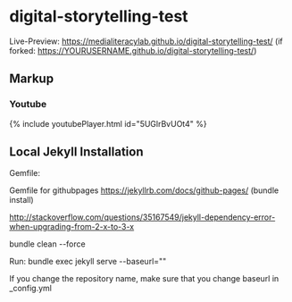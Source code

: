 # digital-storytelling-test

Live-Preview: https://medialiteracylab.github.io/digital-storytelling-test/
(if forked: https://YOURUSERNAME.github.io/digital-storytelling-test/)

## Markup

### Youtube

{% include youtubePlayer.html id="5UGlrBvUOt4" %}

## Local Jekyll Installation

Gemfile:

Gemfile for githubpages
https://jekyllrb.com/docs/github-pages/
(bundle install)

http://stackoverflow.com/questions/35167549/jekyll-dependency-error-when-upgrading-from-2-x-to-3-x

bundle clean --force


Run: bundle exec jekyll serve --baseurl=""

If you change the repository name, make sure that you change baseurl in _config.yml
